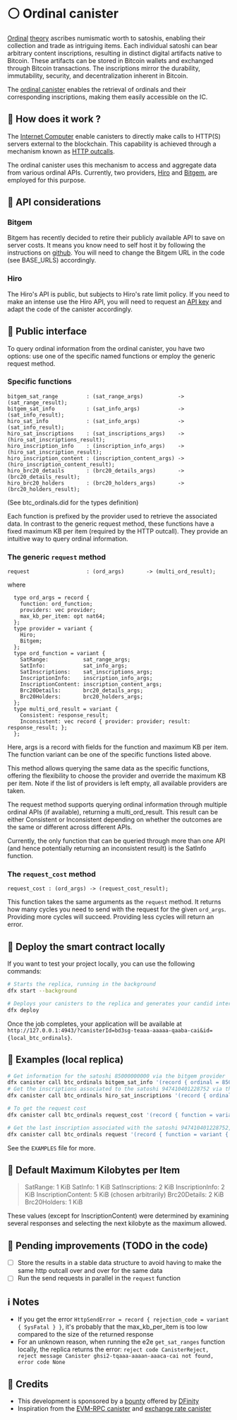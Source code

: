 # ⚪ Ordinal canister

[Ordinal](https://ordinals.com/) [theory](https://docs.ordinals.com/) ascribes numismatic worth to satoshis, enabling their collection and trade as intriguing items. Each individual satoshi can bear arbitrary content inscriptions, resulting in distinct digital artifacts native to Bitcoin. These artifacts can be stored in Bitcoin wallets and exchanged through Bitcoin transactions. The inscriptions mirror the durability, immutability, security, and decentralization inherent in Bitcoin.

The [ordinal canister](https://dashboard.internetcomputer.org/canister/tn6q3-wqaaa-aaaap-abuca-cai) enables the retrieval of ordinals and their corresponding inscriptions, making them easily accessible on the IC. 

## 🔎 How does it work ?

The [Internet Computer](https://internetcomputer.org/) enable canisters to directly make calls to HTTP(S) servers external to the blockchain. This capability is achieved through a mechanism known as [HTTP outcalls](https://internetcomputer.org/docs/current/developer-docs/integrations/https-outcalls/https-outcalls-how-it-works).

The ordinal canister uses this mechanism to access and aggregate data from various ordinal APIs. Currently, two providers, [Hiro](https://docs.hiro.so/ordinals/) and [Bitgem](https://docs.bitgem.tech/), are employed for this purpose.

## 🚨 API considerations

### Bitgem

Bitgem has recently decided to retire their publicly available API to save on server costs. It means you know need to self host it by following the instructions on [github](https://github.com/BitGemTech/exotic-indexer). You will need to change the Bitgem URL in the code (see BASE_URLS) accordingly.

### Hiro

The Hiro's API is public, but subjects to Hiro's rate limit policy. If you need to make an intense use the Hiro API, you will need to request an [API key](https://docs.hiro.so/api-keys) and adapt the code of the canister accordingly.

## 📜 Public interface

To query ordinal information from the ordinal canister, you have two options: use one of the specific named functions or employ the generic request method.

### Specific functions

```
bitgem_sat_range         : (sat_range_args)           -> (sat_range_result);
bitgem_sat_info          : (sat_info_args)            -> (sat_info_result);
hiro_sat_info            : (sat_info_args)            -> (sat_info_result);
hiro_sat_inscriptions    : (sat_inscriptions_args)    -> (hiro_sat_inscriptions_result);
hiro_inscription_info    : (inscription_info_args)    -> (hiro_sat_inscription_result);
hiro_inscription_content : (inscription_content_args) -> (hiro_inscription_content_result);
hiro_brc20_details       : (brc20_details_args)       -> (brc20_details_result);
hiro_brc20_holders       : (brc20_holders_args)       -> (brc20_holders_result);
```
(See btc_ordinals.did for the types definition)

Each function is prefixed by the provider used to retrieve the associated data. In contrast to the generic request method, these functions have a fixed maximum KB per item (required by the HTTP outcall). They provide an intuitive way to query ordinal information.

### The generic `request` method

```
request                  : (ord_args)       -> (multi_ord_result);
```
where 
```
  type ord_args = record {
    function: ord_function;
    providers: vec provider;
    max_kb_per_item: opt nat64;
  };
  type provider = variant {
    Hiro;
    Bitgem;
  };
  type ord_function = variant {
    SatRange:           sat_range_args;
    SatInfo:            sat_info_args;
    SatInscriptions:    sat_inscriptions_args;
    InscriptionInfo:    inscription_info_args;
    InscriptionContent: inscription_content_args;
    Brc20Details:       brc20_details_args;
    Brc20Holders:       brc20_holders_args;
  };
  type multi_ord_result = variant {
    Consistent: response_result;
    Inconsistent: vec record { provider: provider; result: response_result; };
  };
```

Here, args is a record with fields for the function and maximum KB per item. The function variant can be one of the specific functions listed above.

This method allows querying the same data as the specific functions, offering the flexibility to choose the provider and override the maximum KB per item. Note if the list of providers is left empty, all available providers are taken.

The request method supports querying ordinal information through multiple ordinal APIs (if available), returning a multi_ord_result. This result can be either Consistent or Inconsistent depending on whether the outcomes are the same or different across different APIs.

Currently, the only function that can be queried through more than one API (and hence potentially returning an inconsistent result) is the SatInfo function.

### The `request_cost` method

```
request_cost : (ord_args) -> (request_cost_result);
```

This function takes the same arguments as the `request` method. It returns how many cycles you need to send with the request for the given `ord_args`. Providing more cycles will succeed. Providing less cycles will return an error.

## 🔧 Deploy the smart contract locally

If you want to test your project locally, you can use the following commands:

```bash
# Starts the replica, running in the background
dfx start --background

# Deploys your canisters to the replica and generates your candid interface
dfx deploy
```

Once the job completes, your application will be available at `http://127.0.0.1:4943/?canisterId=bd3sg-teaaa-aaaaa-qaaba-cai&id={local_btc_ordinals}`.

## 🙋 Examples (local replica)

```bash
# Get information for the satoshi 85000000000 via the bitgem provider
dfx canister call btc_ordinals bitgem_sat_info '(record { ordinal = 85000000000 })' --with-cycles 1000000000 --wallet $(dfx identity get-wallet)
# Get the inscriptions associated to the satoshi 947410401228752 via the hiro provider (no control over query options or max kb per item)
dfx canister call btc_ordinals hiro_sat_inscriptions '(record { ordinal = 947410401228752; limit = 10; offset = 0;})' --with-cycles 1000000000 --wallet $(dfx identity get-wallet)

# To get the request cost
dfx canister call btc_ordinals request_cost '(record { function = variant { SatInscriptions = record { ordinal = 947410401228752; offset = 10; limit = 1; } }; providers = vec { variant { Hiro } }; max_kb_per_item = opt 2; })'

# Get the last inscription associated with the satoshi 947410401228752, specifying a max of 2KB per item.
dfx canister call btc_ordinals request '(record { function = variant { SatInscriptions = record { ordinal = 947410401228752; offset = 10; limit = 1; } }; providers = vec { variant { Hiro } }; max_kb_per_item = opt 2; })' --with-cycles ${REQUEST_COST} --wallet $(dfx identity get-wallet)
```

See the `EXAMPLES` file for more.

## 💾 Default Maximum Kilobytes per Item

>SatRange: 1 KiB
>SatInfo: 1 KiB
>SatInscriptions: 2 KiB
>InscriptionInfo: 2 KiB
>InscriptionContent: 5 KiB (chosen arbitrarily)
>Brc20Details: 2 KiB
>Brc20Holders: 1 KiB

These values (except for InscriptionContent) were determined by examining several responses and selecting the next kilobyte as the maximum allowed.

## 🦺 Pending improvements (TODO in the code)

- [ ] Store the results in a stable data structure to avoid having to make the same http outcall over and over for the same data
- [ ] Run the send requests in parallel in the `request` function

## ℹ️ Notes

- If you get the error `HttpSendError = record { rejection_code = variant { SysFatal } }`, it's probably that the max_kb_per_item is too low compared to the size of the returned response
- For an unknown reason, when running the e2e `get_sat_ranges` function locally, the replica returns the error: `reject code CanisterReject, reject message Canister ghsi2-tqaaa-aaaan-aaaca-cai not found, error code None`

## 🙏 Credits

- This development is sponsored by a [bounty](https://forum.dfinity.org/t/open-bnt-9-ordinals-canister/21769) offered by [DFinity](https://dfinity.org/)
- Inspiration from the [EVM-RPC canister](https://github.com/internet-computer-protocol/ic-eth-rpc) and [exchange rate canister](https://github.com/dfinity/exchange-rate-canister)
